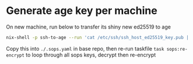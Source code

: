 # Generate age key per machine

On new machine, run below to transfer its shiny new ed25519 to age

```sh
nix-shell -p ssh-to-age --run 'cat /etc/ssh/ssh_host_ed25519_key.pub | ssh-to-age'
```

Copy this into `./.sops.yaml` in base repo, then re-run taskfile `task sops:re-encrypt` to loop through all sops keys, decrypt then re-encrypt
